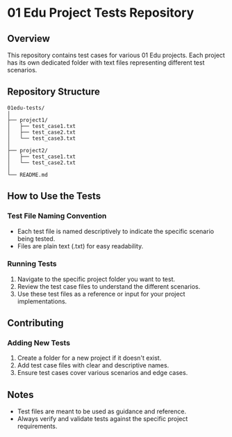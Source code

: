 # 01 Edu Project Tests Repository

## Overview

This repository contains test cases for various 01 Edu projects. Each project has its own dedicated folder with text files representing different test scenarios.

## Repository Structure

```
01edu-tests/
│
├── project1/
│   ├── test_case1.txt
│   ├── test_case2.txt
│   └── test_case3.txt
│
├── project2/
│   ├── test_case1.txt
│   └── test_case2.txt
│
└── README.md
```

## How to Use the Tests

### Test File Naming Convention

- Each test file is named descriptively to indicate the specific scenario being tested.
- Files are plain text (.txt) for easy readability.

### Running Tests

1. Navigate to the specific project folder you want to test.
2. Review the test case files to understand the different scenarios.
3. Use these test files as a reference or input for your project implementations.

## Contributing

### Adding New Tests

1. Create a folder for a new project if it doesn't exist.
2. Add test case files with clear and descriptive names.
3. Ensure test cases cover various scenarios and edge cases.

## Notes

- Test files are meant to be used as guidance and reference.
- Always verify and validate tests against the specific project requirements.
